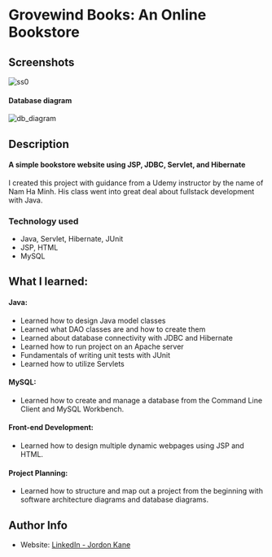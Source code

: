 # Grovewind Books: An Online Bookstore
## Screenshots
![ss0](https://github.com/jordonkane/grovewind-books/assets/55868384/68a96daf-9175-4542-81fe-ec7ac14a7bdc)
#### Database diagram
![db_diagram](https://github.com/jordonkane/grovewind-books/assets/55868384/eadda733-25ff-483b-bf78-c6a010c65241)
## Description
#### A simple bookstore website using JSP, JDBC, Servlet, and Hibernate
I created this project with guidance from a Udemy instructor by the name of Nam Ha Minh. His class went into great deal about fullstack development with Java.
### Technology used
- Java, Servlet, Hibernate, JUnit
- JSP, HTML
- MySQL
## What I learned:
#### Java:
- Learned how to design Java model classes
- Learned what DAO classes are and how to create them
- Learned about database connectivity with JDBC and Hibernate
- Learned how to run project on an Apache server
- Fundamentals of writing unit tests with JUnit
- Learned how to utilize Servlets
#### MySQL:
- Learned how to create and manage a database from the Command Line Client and MySQL Workbench.
#### Front-end Development:
- Learned how to design multiple dynamic webpages using JSP and HTML.
#### Project Planning:
- Learned how to structure and map out a project from the beginning with software architecture diagrams and database diagrams.
## Author Info
- Website: [LinkedIn - Jordon Kane](https://www.linkedin.com/in/jordonkane/)
